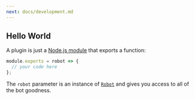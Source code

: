 ```yaml
---
next: docs/development.md
---
```


## Hello World

A plugin is just a [Node.js module](https://nodejs.org/api/modules.html) that exports a function:

```js
module.exports = robot => {
  // your code here
};
```

The `robot` parameter is an instance of [`Robot`](https://probot.github.io/probot/latest/Robot.html) and gives you access to all of the bot goodness.

